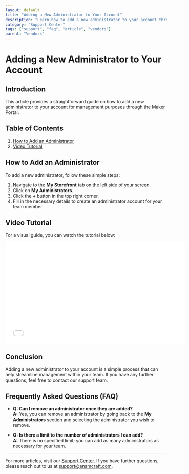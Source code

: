 ```yaml
---
layout: default
title: "Adding a New Administrator to Your Account"
description: "Learn how to add a new administrator to your account through the Maker Portal."
category: "Support Center"
tags: ["support", "faq", "article", "vendors"]
parent: "Vendors"
---
```


# Adding a New Administrator to Your Account

## Introduction

This article provides a straightforward guide on how to add a new administrator to your account for management purposes through the Maker Portal.

## Table of Contents
1. [How to Add an Administrator](#how-to-add-an-administrator)
2. [Video Tutorial](#video-tutorial)

## How to Add an Administrator

To add a new administrator, follow these simple steps:

1. Navigate to the **My Storefront** tab on the left side of your screen.
2. Click on **My Administrators**.
3. Click the **+** button in the top right corner.
4. Fill in the necessary details to create an administrator account for your team member.

## Video Tutorial

For a visual guide, you can watch the tutorial below:

<iframe src="//www.youtube-nocookie.com/embed/4iQwOfMjQc0" width="560" height="315" frameborder="0" allowfullscreen=""></iframe>

## Conclusion

Adding a new administrator to your account is a simple process that can help streamline management within your team. If you have any further questions, feel free to contact our support team.

## Frequently Asked Questions (FAQ)

- **Q: Can I remove an administrator once they are added?**  
  **A:** Yes, you can remove an administrator by going back to the **My Administrators** section and selecting the administrator you wish to remove.

- **Q: Is there a limit to the number of administrators I can add?**  
  **A:** There is no specified limit; you can add as many administrators as necessary for your team.

---

For more articles, visit our [Support Center](https://support.anamcraft.com). If you have further questions, please reach out to us at [support@anamcraft.com](mailto:support@anamcraft.com).